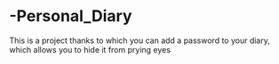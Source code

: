 # -Personal_Diary
This is a project thanks to which you can add a password to your diary, which allows you to hide it from prying eyes
